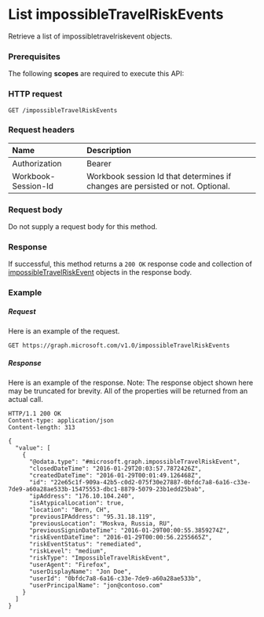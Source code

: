 # List impossibleTravelRiskEvents

Retrieve a list of impossibletravelriskevent objects.
### Prerequisites
The following **scopes** are required to execute this API: 
### HTTP request
<!-- { "blockType": "ignored" } -->
```http
GET /impossibleTravelRiskEvents
```
### Request headers
| Name      |Description|
|:----------|:----------|
| Authorization  | Bearer <code>|
| Workbook-Session-Id  | Workbook session Id that determines if changes are persisted or not. Optional.|

### Request body
Do not supply a request body for this method.
### Response
If successful, this method returns a `200 OK` response code and collection of [impossibleTravelRiskEvent](../resources/impossibletravelriskevent.md) objects in the response body.
### Example
##### Request
Here is an example of the request.
<!-- {
  "blockType": "request",
  "name": "get_impossibletravelriskevents"
}-->
```http
GET https://graph.microsoft.com/v1.0/impossibleTravelRiskEvents
```
##### Response
Here is an example of the response. Note: The response object shown here may be truncated for brevity. All of the properties will be returned from an actual call.
<!-- {
  "blockType": "response",
  "truncated": true,
  "@odata.type": "microsoft.graph.impossibleTravelRiskEvent",
  "isCollection": true
} -->
```http
HTTP/1.1 200 OK
Content-type: application/json
Content-length: 313

{
  "value": [
    {
      "@odata.type": "#microsoft.graph.impossibleTravelRiskEvent", 
      "closedDateTime": "2016-01-29T20:03:57.7872426Z", 
      "createdDateTime": "2016-01-29T00:01:49.126468Z", 
      "id": "22e65c1f-909a-42b5-c0d2-075f30e27887-0bfdc7a8-6a16-c33e-7de9-a60a28ae533b-15475553-dbc1-8879-5079-23b1edd25bab", 
      "ipAddress": "176.10.104.240", 
	  "isAtypicalLocation": true,
      "location": "Bern, CH", 
	  "previousIPAddress": "95.31.18.119",
	  "previousLocation": "Moskva, Russia, RU",
	  "previousSigninDateTime": "2016-01-29T00:00:55.3859274Z",
      "riskEventDateTime": "2016-01-29T00:00:56.2255665Z", 
      "riskEventStatus": "remediated", 
      "riskLevel": "medium", 
      "riskType": "ImpossibleTravelRiskEvent",
	  "userAgent": "Firefox",
      "userDisplayName": "Jon Doe", 
      "userId": "0bfdc7a8-6a16-c33e-7de9-a60a28ae533b", 
      "userPrincipalName": "jon@contoso.com"
    } 
  ]
}
```

<!-- uuid: 8fcb5dbc-d5aa-4681-8e31-b001d5168d79
2015-10-25 14:57:30 UTC -->
<!-- {
  "type": "#page.annotation",
  "description": "List impossibleTravelRiskEvents",
  "keywords": "",
  "section": "documentation",
  "tocPath": ""
}-->
